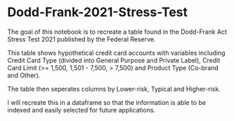 # Dodd-Frank-2021-Stress-Test

The goal of this notebook is to recreate a table found in the Dodd-Frank Act Stress Test 2021 published by the Federal Reserve.

This table shows hypothetical credit card accounts with variables including Credit Card Type (divided into General Purpose and Private Label), Credit Card Limit (>= 1,500, 1,501 - 7,500, > 7,500) and Product Type (Co-brand and Other).

The table then seperates columns by Lower-risk, Typical and Higher-risk. 

I will recreate this in a dataframe so that the information is able to be indexed and easily selected for future applications.
